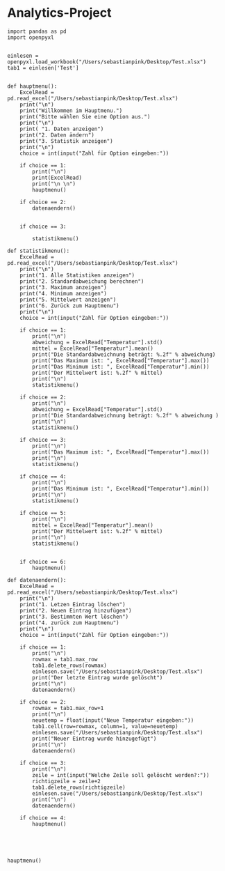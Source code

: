 # Analytics-Project
    import pandas as pd
    import openpyxl


    einlesen = openpyxl.load_workbook("/Users/sebastianpink/Desktop/Test.xlsx")
    tab1 = einlesen['Test']


    def hauptmenu():
        ExcelRead = pd.read_excel("/Users/sebastianpink/Desktop/Test.xlsx")
        print("\n")
        print("Willkommen im Hauptmenu.")
        print("Bitte wählen Sie eine Option aus.")
        print("\n")
        print( "1. Daten anzeigen")
        print("2. Daten ändern")
        print("3. Statistik anzeigen")
        print("\n")
        choice = int(input("Zahl für Option eingeben:"))

        if choice == 1:
            print("\n")
            print(ExcelRead)
            print("\n \n")
            hauptmenu()

        if choice == 2:
            datenaendern()


        if choice == 3:

            statistikmenu()

    def statistikmenu():
        ExcelRead = pd.read_excel("/Users/sebastianpink/Desktop/Test.xlsx")
        print("\n")
        print("1. Alle Statistiken anzeigen")
        print("2. Standardabweichung berechnen")
        print("3. Maximum anzeigen")
        print("4. Minimum anzeigen")
        print("5. Mittelwert anzeigen")
        print("6. Zurück zum Hauptmenu")
        print("\n")
        choice = int(input("Zahl für Option eingeben:"))

        if choice == 1:
            print("\n")
            abweichung = ExcelRead["Temperatur"].std()
            mittel = ExcelRead["Temperatur"].mean()
            print("Die Standardabweichnung beträgt: %.2f" % abweichung)
            print("Das Maximum ist: ", ExcelRead["Temperatur"].max())
            print("Das Minimum ist: ", ExcelRead["Temperatur"].min())
            print("Der Mittelwert ist: %.2f" % mittel)
            print("\n")
            statistikmenu()

        if choice == 2:
            print("\n")
            abweichung = ExcelRead["Temperatur"].std()
            print("Die Standardabweichnung beträgt: %.2f" % abweichung )
            print("\n")
            statistikmenu()

        if choice == 3:
            print("\n")
            print("Das Maximum ist: ", ExcelRead["Temperatur"].max())
            print("\n")
            statistikmenu()

        if choice == 4:
            print("\n")
            print("Das Minimum ist: ", ExcelRead["Temperatur"].min())
            print("\n")
            statistikmenu()

        if choice == 5:
            print("\n")
            mittel = ExcelRead["Temperatur"].mean()
            print("Der Mittelwert ist: %.2f" % mittel)
            print("\n")
            statistikmenu()


        if choice == 6:
            hauptmenu()

    def datenaendern():
        ExcelRead = pd.read_excel("/Users/sebastianpink/Desktop/Test.xlsx")
        print("\n")
        print("1. Letzen Eintrag löschen")
        print("2. Neuen Eintrag hinzufügen")
        print("3. Bestimmten Wert löschen")
        print("4. zurück zum Hauptmenu")
        print("\n")
        choice = int(input("Zahl für Option eingeben:"))

        if choice == 1:
            print("\n")
            rowmax = tab1.max_row
            tab1.delete_rows(rowmax)
            einlesen.save("/Users/sebastianpink/Desktop/Test.xlsx")
            print("Der letzte Eintrag wurde gelöscht")
            print("\n")
            datenaendern()

        if choice == 2:
            rowmax = tab1.max_row+1
            print("\n")
            neuetemp = float(input("Neue Temperatur eingeben:"))
            tab1.cell(row=rowmax, column=1, value=neuetemp)
            einlesen.save("/Users/sebastianpink/Desktop/Test.xlsx")
            print("Neuer Eintrag wurde hinzugefügt")
            print("\n")
            datenaendern()

        if choice == 3:
            print("\n")
            zeile = int(input("Welche Zeile soll gelöscht werden?:"))
            richtigzeile = zeile+2
            tab1.delete_rows(richtigzeile)
            einlesen.save("/Users/sebastianpink/Desktop/Test.xlsx")
            print("\n")
            datenaendern()

        if choice == 4:
            hauptmenu()





    hauptmenu()
